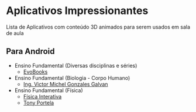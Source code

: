 
# Aplicativos Impressionantes
Lista de Aplicativos com conteúdo 3D animados para serem usados em sala de aula

## Para Android 
- Ensino Fundamental (Diversas disciplinas e séries)
  - [EvoBooks](https://play.google.com/store/apps/dev?id=6901766349963548759)
- Ensino Fundamental (Biologia - Corpo Humano)
  - [Ing. Victor Michel Gonzales Galvan](https://play.google.com/store/apps/developer?id=Ing.+Victor+Michel+Gonzalez+Galvan)
- Ensino Fundamental (Física)
  - [Física Interativa](https://play.google.com/store/apps/details?id=com.fisicainterativa.app)
  - [Tony Portela](https://play.google.com/store/apps/developer?id=Tony+Portela)

